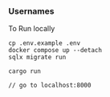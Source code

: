 ### Usernames
To Run locally
```
cp .env.example .env
docker compose up --detach
sqlx migrate run

cargo run

// go to localhost:8000
```